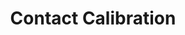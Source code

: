 ---
title: Contact Calibration
order: 2
img:
publications:
  - date: 2018-05-21
    img:
    vid: /assets/images/contact-calib-short.mp4
    title: "Self-Calibration of Mobile Manipulator Kinematic and Sensor Extrinsic Parameters Through Contact-Based Interaction"
    authors: "Oliver Limoyo, <b>Trevor Ablett</b>, Filip Maric, Luke Volpatti and Jonathan Kelly"
    venue: "In Proceedings of the 2018 IEEE International Conference on Robotics and Automation (ICRA), Brisbane, Australia, 21 - 25 May 2018"
    note:
    doi: https://doi.org/10.1109/ICRA.2018.8460658
    links:
        preprint: https://arxiv.org/abs/1803.06406
        video: https://www.youtube.com/watch?v=cz9UB-BcGA0
---